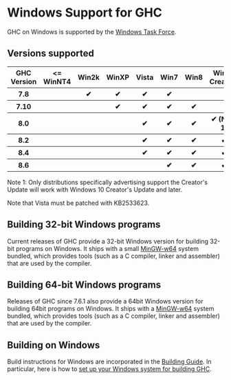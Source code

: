 # Windows Support for GHC



GHC on Windows is supported by the [Windows Task Force](windows-task-force).


## Versions supported


<table><tr><th> GHC Version </th>
<th> &lt;= WinNT4 </th>
<th> Win2k </th>
<th> WinXP </th>
<th> Vista </th>
<th> Win7 </th>
<th> Win8 </th>
<th> Win10 Creators </th>
<th> Win10 
</th></tr>
<tr><th> 7.8         </th>
<th>             </th>
<th>  ✔      </th>
<th>  ✔      </th>
<th>  ✔      </th>
<th>  ✔     </th>
<th>        </th>
<th>                  </th>
<th>         
</th></tr>
<tr><th> 7.10        </th>
<th>             </th>
<th>         </th>
<th>  ✔      </th>
<th>  ✔      </th>
<th>  ✔     </th>
<th>  ✔     </th>
<th>                  </th>
<th>         
</th></tr>
<tr><th> 8.0         </th>
<th>             </th>
<th>         </th>
<th>         </th>
<th>  ✔      </th>
<th>  ✔     </th>
<th>  ✔     </th>
<th>  ✔ (Note 1)      </th>
<th>  ✔      
</th></tr>
<tr><th> 8.2         </th>
<th>             </th>
<th>         </th>
<th>         </th>
<th>  ✔      </th>
<th>  ✔     </th>
<th>  ✔     </th>
<th>  ✔               </th>
<th>  ✔      
</th></tr>
<tr><th> 8.4         </th>
<th>             </th>
<th>         </th>
<th>         </th>
<th>  ✔      </th>
<th>  ✔     </th>
<th>  ✔     </th>
<th>  ✔               </th>
<th>  ✔      
</th></tr>
<tr><th> 8.6         </th>
<th>             </th>
<th>         </th>
<th>         </th>
<th>         </th>
<th>  ✔     </th>
<th>  ✔     </th>
<th>  ✔               </th>
<th>  ✔      
</th></tr></table>


Note 1: Only distributions specifically advertising support the Creator's Update will work with Windows 10 Creator's Update and later. 


Note that Vista must be patched with KB2533623.

## Building 32-bit Windows programs


Current releases of GHC provide a 32-bit Windows version for building 32-bit programs on Windows. It ships with a small [MinGW-w64](http://mingw-w64.sourceforge.net/) system bundled, which provides tools (such as a C compiler, linker and assembler) that are used by the compiler.

## Building 64-bit Windows programs


Releases of GHC since 7.6.1 also provide a 64bit Windows version for building 64bit programs on Windows. It ships with a [MinGW-w64](http://mingw-w64.sourceforge.net/) system bundled, which provides tools (such as a C compiler, linker and assembler) that are used by the compiler.

## Building on Windows


Build instructions for Windows are incorporated in the [Building Guide](building).  In particular, here is how to [set up your Windows system for building GHC](building/preparation/windows).
